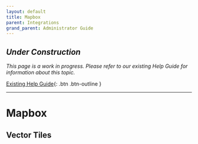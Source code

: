 ```yaml
---
layout: default
title: Mapbox
parent: Integrations
grand_parent: Administrator Guide
---
```


## *Under Construction*

*This page is a work in progress. Please refer to our existing Help Guide for information about this topic.*

[Existing Help Guide](https://help.pozi.com/search?query=mapbox){: .btn .btn-outline }

---

# Mapbox

## Vector Tiles

